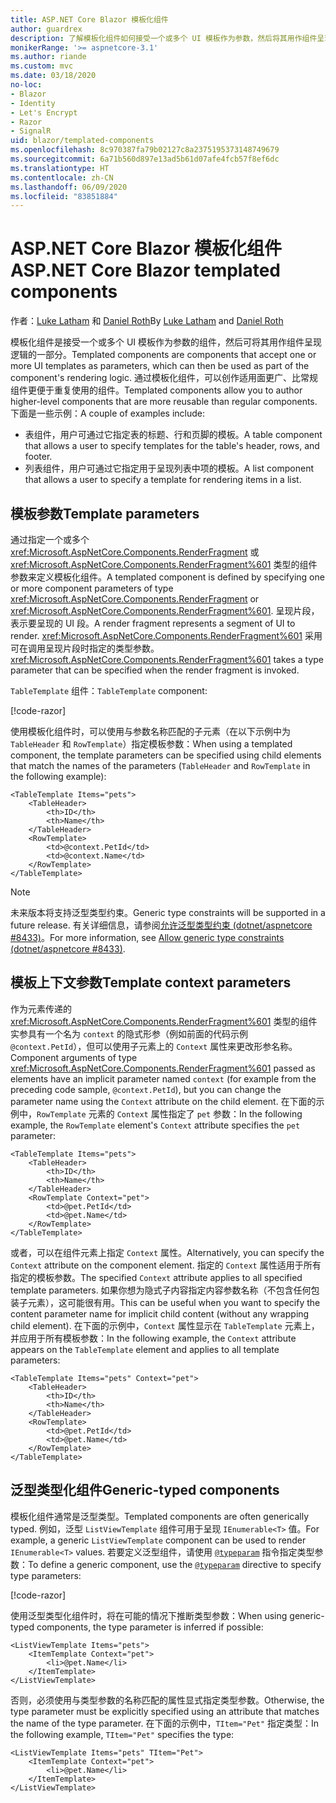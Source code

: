 ```yaml
---
title: ASP.NET Core Blazor 模板化组件
author: guardrex
description: 了解模板化组件如何接受一个或多个 UI 模板作为参数，然后将其用作组件呈现逻辑的一部分。
monikerRange: '>= aspnetcore-3.1'
ms.author: riande
ms.custom: mvc
ms.date: 03/18/2020
no-loc:
- Blazor
- Identity
- Let's Encrypt
- Razor
- SignalR
uid: blazor/templated-components
ms.openlocfilehash: 8c970387fa79b02127c8a2375195373148749679
ms.sourcegitcommit: 6a71b560d897e13ad5b61d07afe4fcb57f8ef6dc
ms.translationtype: HT
ms.contentlocale: zh-CN
ms.lasthandoff: 06/09/2020
ms.locfileid: "83851884"
---
```

# <a name="aspnet-core-blazor-templated-components"></a><span data-ttu-id="91820-103">ASP.NET Core Blazor 模板化组件</span><span class="sxs-lookup"><span data-stu-id="91820-103">ASP.NET Core Blazor templated components</span></span>

<span data-ttu-id="91820-104">作者：[Luke Latham](https://github.com/guardrex) 和 [Daniel Roth](https://github.com/danroth27)</span><span class="sxs-lookup"><span data-stu-id="91820-104">By [Luke Latham](https://github.com/guardrex) and [Daniel Roth](https://github.com/danroth27)</span></span>

<span data-ttu-id="91820-105">模板化组件是接受一个或多个 UI 模板作为参数的组件，然后可将其用作组件呈现逻辑的一部分。</span><span class="sxs-lookup"><span data-stu-id="91820-105">Templated components are components that accept one or more UI templates as parameters, which can then be used as part of the component's rendering logic.</span></span> <span data-ttu-id="91820-106">通过模板化组件，可以创作适用面更广、比常规组件更便于重复使用的组件。</span><span class="sxs-lookup"><span data-stu-id="91820-106">Templated components allow you to author higher-level components that are more reusable than regular components.</span></span> <span data-ttu-id="91820-107">下面是一些示例：</span><span class="sxs-lookup"><span data-stu-id="91820-107">A couple of examples include:</span></span>

* <span data-ttu-id="91820-108">表组件，用户可通过它指定表的标题、行和页脚的模板。</span><span class="sxs-lookup"><span data-stu-id="91820-108">A table component that allows a user to specify templates for the table's header, rows, and footer.</span></span>
* <span data-ttu-id="91820-109">列表组件，用户可通过它指定用于呈现列表中项的模板。</span><span class="sxs-lookup"><span data-stu-id="91820-109">A list component that allows a user to specify a template for rendering items in a list.</span></span>

## <a name="template-parameters"></a><span data-ttu-id="91820-110">模板参数</span><span class="sxs-lookup"><span data-stu-id="91820-110">Template parameters</span></span>

<span data-ttu-id="91820-111">通过指定一个或多个 <xref:Microsoft.AspNetCore.Components.RenderFragment> 或 <xref:Microsoft.AspNetCore.Components.RenderFragment%601> 类型的组件参数来定义模板化组件。</span><span class="sxs-lookup"><span data-stu-id="91820-111">A templated component is defined by specifying one or more component parameters of type <xref:Microsoft.AspNetCore.Components.RenderFragment> or <xref:Microsoft.AspNetCore.Components.RenderFragment%601>.</span></span> <span data-ttu-id="91820-112">呈现片段，表示要呈现的 UI 段。</span><span class="sxs-lookup"><span data-stu-id="91820-112">A render fragment represents a segment of UI to render.</span></span> <span data-ttu-id="91820-113"><xref:Microsoft.AspNetCore.Components.RenderFragment%601> 采用可在调用呈现片段时指定的类型参数。</span><span class="sxs-lookup"><span data-stu-id="91820-113"><xref:Microsoft.AspNetCore.Components.RenderFragment%601> takes a type parameter that can be specified when the render fragment is invoked.</span></span>

<span data-ttu-id="91820-114">`TableTemplate` 组件：</span><span class="sxs-lookup"><span data-stu-id="91820-114">`TableTemplate` component:</span></span>

[!code-razor[](common/samples/3.x/BlazorWebAssemblySample/Components/TableTemplate.razor)]

<span data-ttu-id="91820-115">使用模板化组件时，可以使用与参数名称匹配的子元素（在以下示例中为 `TableHeader` 和 `RowTemplate`）指定模板参数：</span><span class="sxs-lookup"><span data-stu-id="91820-115">When using a templated component, the template parameters can be specified using child elements that match the names of the parameters (`TableHeader` and `RowTemplate` in the following example):</span></span>

```razor
<TableTemplate Items="pets">
    <TableHeader>
        <th>ID</th>
        <th>Name</th>
    </TableHeader>
    <RowTemplate>
        <td>@context.PetId</td>
        <td>@context.Name</td>
    </RowTemplate>
</TableTemplate>
```

> [!NOTE]
> <span data-ttu-id="91820-116">未来版本将支持泛型类型约束。</span><span class="sxs-lookup"><span data-stu-id="91820-116">Generic type constraints will be supported in a future release.</span></span> <span data-ttu-id="91820-117">有关详细信息，请参阅[允许泛型类型约束 (dotnet/aspnetcore #8433)](https://github.com/dotnet/aspnetcore/issues/8433)。</span><span class="sxs-lookup"><span data-stu-id="91820-117">For more information, see [Allow generic type constraints (dotnet/aspnetcore #8433)](https://github.com/dotnet/aspnetcore/issues/8433).</span></span>

## <a name="template-context-parameters"></a><span data-ttu-id="91820-118">模板上下文参数</span><span class="sxs-lookup"><span data-stu-id="91820-118">Template context parameters</span></span>

<span data-ttu-id="91820-119">作为元素传递的 <xref:Microsoft.AspNetCore.Components.RenderFragment%601> 类型的组件实参具有一个名为 `context` 的隐式形参（例如前面的代码示例 `@context.PetId`），但可以使用子元素上的 `Context` 属性来更改形参名称。</span><span class="sxs-lookup"><span data-stu-id="91820-119">Component arguments of type <xref:Microsoft.AspNetCore.Components.RenderFragment%601> passed as elements have an implicit parameter named `context` (for example from the preceding code sample, `@context.PetId`), but you can change the parameter name using the `Context` attribute on the child element.</span></span> <span data-ttu-id="91820-120">在下面的示例中，`RowTemplate` 元素的 `Context` 属性指定了 `pet` 参数：</span><span class="sxs-lookup"><span data-stu-id="91820-120">In the following example, the `RowTemplate` element's `Context` attribute specifies the `pet` parameter:</span></span>

```razor
<TableTemplate Items="pets">
    <TableHeader>
        <th>ID</th>
        <th>Name</th>
    </TableHeader>
    <RowTemplate Context="pet">
        <td>@pet.PetId</td>
        <td>@pet.Name</td>
    </RowTemplate>
</TableTemplate>
```

<span data-ttu-id="91820-121">或者，可以在组件元素上指定 `Context` 属性。</span><span class="sxs-lookup"><span data-stu-id="91820-121">Alternatively, you can specify the `Context` attribute on the component element.</span></span> <span data-ttu-id="91820-122">指定的 `Context` 属性适用于所有指定的模板参数。</span><span class="sxs-lookup"><span data-stu-id="91820-122">The specified `Context` attribute applies to all specified template parameters.</span></span> <span data-ttu-id="91820-123">如果你想为隐式子内容指定内容参数名称（不包含任何包装子元素），这可能很有用。</span><span class="sxs-lookup"><span data-stu-id="91820-123">This can be useful when you want to specify the content parameter name for implicit child content (without any wrapping child element).</span></span> <span data-ttu-id="91820-124">在下面的示例中，`Context` 属性显示在 `TableTemplate` 元素上，并应用于所有模板参数：</span><span class="sxs-lookup"><span data-stu-id="91820-124">In the following example, the `Context` attribute appears on the `TableTemplate` element and applies to all template parameters:</span></span>

```razor
<TableTemplate Items="pets" Context="pet">
    <TableHeader>
        <th>ID</th>
        <th>Name</th>
    </TableHeader>
    <RowTemplate>
        <td>@pet.PetId</td>
        <td>@pet.Name</td>
    </RowTemplate>
</TableTemplate>
```

## <a name="generic-typed-components"></a><span data-ttu-id="91820-125">泛型类型化组件</span><span class="sxs-lookup"><span data-stu-id="91820-125">Generic-typed components</span></span>

<span data-ttu-id="91820-126">模板化组件通常是泛型类型。</span><span class="sxs-lookup"><span data-stu-id="91820-126">Templated components are often generically typed.</span></span> <span data-ttu-id="91820-127">例如，泛型 `ListViewTemplate` 组件可用于呈现 `IEnumerable<T>` 值。</span><span class="sxs-lookup"><span data-stu-id="91820-127">For example, a generic `ListViewTemplate` component can be used to render `IEnumerable<T>` values.</span></span> <span data-ttu-id="91820-128">若要定义泛型组件，请使用 [`@typeparam`](xref:mvc/views/razor#typeparam) 指令指定类型参数：</span><span class="sxs-lookup"><span data-stu-id="91820-128">To define a generic component, use the [`@typeparam`](xref:mvc/views/razor#typeparam) directive to specify type parameters:</span></span>

[!code-razor[](common/samples/3.x/BlazorWebAssemblySample/Components/ListViewTemplate.razor)]

<span data-ttu-id="91820-129">使用泛型类型化组件时，将在可能的情况下推断类型参数：</span><span class="sxs-lookup"><span data-stu-id="91820-129">When using generic-typed components, the type parameter is inferred if possible:</span></span>

```razor
<ListViewTemplate Items="pets">
    <ItemTemplate Context="pet">
        <li>@pet.Name</li>
    </ItemTemplate>
</ListViewTemplate>
```

<span data-ttu-id="91820-130">否则，必须使用与类型参数的名称匹配的属性显式指定类型参数。</span><span class="sxs-lookup"><span data-stu-id="91820-130">Otherwise, the type parameter must be explicitly specified using an attribute that matches the name of the type parameter.</span></span> <span data-ttu-id="91820-131">在下面的示例中，`TItem="Pet"` 指定类型：</span><span class="sxs-lookup"><span data-stu-id="91820-131">In the following example, `TItem="Pet"` specifies the type:</span></span>

```razor
<ListViewTemplate Items="pets" TItem="Pet">
    <ItemTemplate Context="pet">
        <li>@pet.Name</li>
    </ItemTemplate>
</ListViewTemplate>
```
